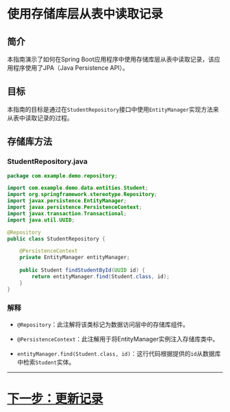 # 使用存储库层从表中读取记录

## 简介

本指南演示了如何在Spring Boot应用程序中使用存储库层从表中读取记录，该应用程序使用了JPA（Java Persistence API）。

## 目标

本指南的目标是通过在`StudentRepository`接口中使用`EntityManager`实现方法来从表中读取记录的过程。

## 存储库方法

### StudentRepository.java

```java
package com.example.demo.repository;

import com.example.demo.data.entities.Student;
import org.springframework.stereotype.Repository;
import javax.persistence.EntityManager;
import javax.persistence.PersistenceContext;
import javax.transaction.Transactional;
import java.util.UUID;

@Repository
public class StudentRepository {

    @PersistenceContext
    private EntityManager entityManager;
    
    public Student findStudentById(UUID id) {
        return entityManager.find(Student.class, id);
    }
}
```

### 解释

- `@Repository`：此注解将该类标记为数据访问层中的存储库组件。

- `@PersistenceContext`：此注解用于将EntityManager实例注入存储库类中。

- `entityManager.find(Student.class, id)`：这行代码根据提供的`id`从数据库中检索`Student`实体。

---

# [下一步：更新记录](update.md)
